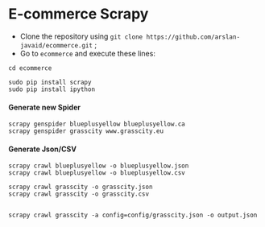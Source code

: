 # E-commerce Scrapy


* Clone the repository using `git clone https://github.com/arslan-javaid/ecommerce.git` ;
* Go to `ecommerce` and execute these lines:
```
cd ecommerce

sudo pip install scrapy
sudo pip install ipython
```

#### Generate new Spider
```
scrapy genspider blueplusyellow blueplusyellow.ca
scrapy genspider grasscity www.grasscity.eu
```

#### Generate Json/CSV
```
scrapy crawl blueplusyellow -o blueplusyellow.json
scrapy crawl blueplusyellow -o blueplusyellow.csv

scrapy crawl grasscity -o grasscity.json
scrapy crawl grasscity -o grasscity.csv


scrapy crawl grasscity -a config=config/grasscity.json -o output.json
```